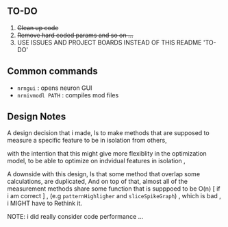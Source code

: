 ## TO-DO 

1. ~~Clean up code~~
2. ~~Remove hard coded params and so on ...~~
3. USE ISSUES AND PROJECT BOARDS INSTEAD OF THIS README 'TO-DO'


## Common commands
- `nrngui` : opens neuron GUI
- `nrnivmodl PATH` : compiles mod files
  


## Design Notes

A design decision that i made, Is to make methods that are supposed to measure a specific feature to be in isolation from others,

with the intention that this might give more flexiblity in the optimization model, to be able to optimize on indvidual features in isolation ,

A downside with this design, Is that some method that overlap some calculations, are duplicated, 
And on top of that,  almost all of the measurement methods share some function that is supppoed to be O(n) [ if i am correct ] , (e.g `patternHighligher` and `sliceSpikeGraph`) , which is bad , i MIGHT have to Rethink it.

NOTE: i did really consider code performance ...    

